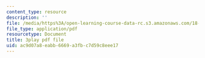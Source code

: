 ```yaml
---
content_type: resource
description: ''
file: /media/https%3A/open-learning-course-data-rc.s3.amazonaws.com/18-02sc-multivariable-calculus-fall-2010/ac9d07a8eabb6669a3fbc7d59c8eee17_BefxsWy1HqY.pdf
file_type: application/pdf
resourcetype: Document
title: 3play pdf file
uid: ac9d07a8-eabb-6669-a3fb-c7d59c8eee17
---
```

